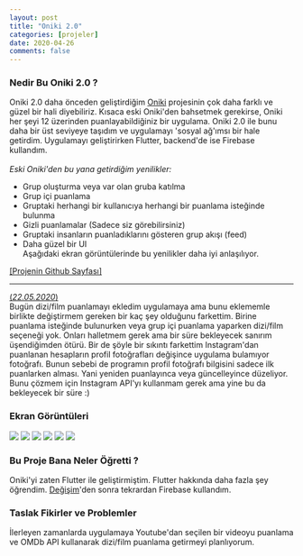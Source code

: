```yaml
---
layout: post
title: "Oniki 2.0"
categories: [projeler]
date: 2020-04-26
comments: false
---
```


### **Nedir Bu Oniki 2.0 ?**
Oniki 2.0 daha önceden geliştirdiğim [Oniki](https://aerenpozitif.com/projects/2019/12/14/oniki.html) projesinin çok daha farklı ve güzel bir hali diyebiliriz. Kısaca eski Oniki'den bahsetmek gerekirse, Oniki her şeyi 12 üzerinden puanlayabildiğiniz bir uygulama. Oniki 2.0 ile bunu daha bir üst seviyeye taşıdım ve uygulamayı 'sosyal ağ'ımsı bir hale getirdim. Uygulamayı geliştirirken Flutter, backend'de ise Firebase kullandım. <br><br>
*Eski Oniki'den bu yana getirdiğim yenilikler:*
* Grup oluşturma veya var olan gruba katılma
* Grup içi puanlama
* Gruptaki herhangi bir kullanıcıya herhangi bir puanlama isteğinde bulunma
* Gizli puanlamalar (Sadece siz görebilirsiniz)
* Gruptaki insanların puanladıklarını gösteren grup akışı (feed)
* Daha güzel bir UI <br>
Aşağıdaki ekran görüntülerinde bu yenilikler daha iyi anlaşılıyor.<br>

[[Projenin Github Sayfası]](https://github.com/aeren108/oniki)

---

<u>(*22.05.2020*)</u> <br>
Bugün dizi/film puanlamayı ekledim uygulamaya ama bunu eklememle birlikte değiştirmem gereken bir kaç şey olduğunu farkettim. Birine puanlama isteğinde bulunurken veya grup içi puanlama yaparken dizi/film seçeneği yok. Onları halletmem gerek ama bir süre bekleyecek sanırım üşendiğimden ötürü. Bir de şöyle bir sıkıntı farkettim Instagram'dan puanlanan hesapların profil fotoğrafları değişince uygulama bulamıyor fotoğrafı. Bunun sebebi de programın profil fotoğrafı bilgisini sadece ilk puanlarken alması. Yani yeniden puanlayınca veya güncelleyince düzeliyor. Bunu çözmem için Instagram API'yı kullanmam gerek ama yine bu da bekleyecek bir süre :)


### **Ekran Görüntüleri**
![](../../../../assets/img/oniki-ss/kayit.jpg)
![](../../../../assets/img/oniki-ss/gruplar.jpg)
![](../../../../assets/img/oniki-ss/grup-feed.jpg)
![](../../../../assets/img/oniki-ss/puanla.jpg)
![](../../../../assets/img/oniki-ss/bildirimler.jpg)
![](../../../../assets/img/oniki-ss/istekler.jpg)

### **Bu Proje Bana Neler Öğretti ?**
Oniki'yi zaten Flutter ile geliştirmiştim. Flutter hakkında daha fazla şey öğrendim. [Değişim](https://aerenpozitif.com/projects/2019/09/24/degisim.html)'den sonra tekrardan Firebase kullandım. 

### **Taslak Fikirler ve Problemler**
İlerleyen zamanlarda uygulamaya Youtube'dan seçilen bir videoyu puanlama ve OMDb API kullanarak dizi/film puanlama getirmeyi planlıyorum.